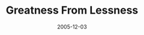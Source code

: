 ---
layout: message
category: message
series: "An Unexpected Interruption of Scandalous Love"
title: "Greatness From Lessness"
date: 2005-12-03
message_id: 91
---